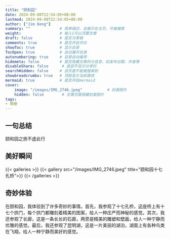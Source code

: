 ```yaml
---
title: "颐和园"
date: 2024-09-08T22:54:05+08:00
lastmod: 2024-09-08T22:54:05+08:00
author: ["Jim Deng"]
summary: ""             # 简单描述，会展示在主页，可被搜索
weight:                 # 输入1可以顶置文章
draft: false            # 是否为草稿
comments: true          # 是否开启评论
showToc: true           # 显示目录
TocOpen: true           # 自动展开目录
autonumbering: true     # 目录自动编号
hidemeta: false         # 是否隐藏文章的元信息，如发布日期、作者等
disableShare: false      # 底部不显示分享栏
searchHidden: false     # 该页面不能被搜索到
showbreadcrumbs: true   # 顶部显示当前路径
mermaid: true           # 是否开启mermaid
cover:
    image: "/images/IMG_2746.jpeg"           # 封面图片
    hidden: false        # 文章页面隐藏封面图片
tags:
- 相册
---
```


## 一句总结
颐和园之旅不虚此行
<!--more--> 

## 美好瞬间
{{< galleries >}}
{{< gallery src="/images/IMG_2746.jpeg" title="颐和园十七孔桥">}}
{{< /galleries >}}

## 奇妙体验
在颐和园，我体验到了许多奇妙的事情。首先，我参观了十七孔桥，这座桥上有十七个拱门，每个拱门都雕刻着精美的图案，给人一种庄严而神秘的感觉。其次，我还参观了长廊，这是一条长长的石廊，两旁是精美的雕塑和壁画，给人一种宁静而优雅的感觉。最后，我还参观了昆明湖，这是一片美丽的湖泊，湖面上有各种鸟类在飞翔，给人一种宁静而美好的感觉。